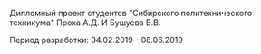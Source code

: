 Дипломный проект студентов "Сибирского политехнического техникума" Проха А.Д. И Бушуева В.В.

Период разработки: 04.02.2019 - 08.06.2019

